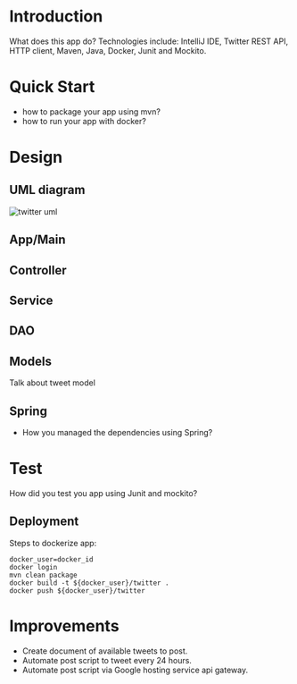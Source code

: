 # Introduction
What does this app do?
Technologies include: IntelliJ IDE, Twitter REST API, HTTP client, Maven, Java, Docker, Junit and Mockito.

# Quick Start
- how to package your app using mvn?
- how to run your app with docker?

# Design
## UML diagram
<img src="/assets/twitterUML.png" alt="twitter uml"/>


## App/Main
## Controller 
## Service 
## DAO
## Models
Talk about tweet model
## Spring
- How you managed the dependencies using Spring?

# Test
How did you test you app using Junit and mockito?

## Deployment
Steps to dockerize app:

```
docker_user=docker_id
docker login
mvn clean package
docker build -t ${docker_user}/twitter .
docker push ${docker_user}/twitter
```

# Improvements
- Create document of available tweets to post.
- Automate post script to tweet every 24 hours.
- Automate post script via Google hosting service api gateway.

